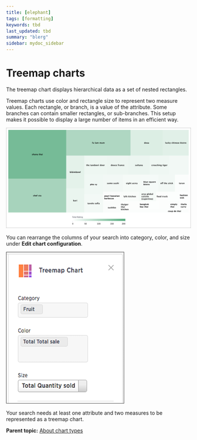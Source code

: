```yaml
---
title: [elephant]
tags: [formatting]
keywords: tbd
last_updated: tbd
summary: "blerg"
sidebar: mydoc_sidebar
---
```

# Treemap charts

The treemap chart displays hierarchical data as a set of nested rectangles.

Treemap charts use color and rectangle size to represent two measure values. Each rectangle, or branch, is a value of the attribute. Some branches can contain smaller rectangles, or sub-branches. This setup makes it possible to display a large number of items in an efficient way.

 ![](../../../images/treemap_example.png "Treemap chart example") 

You can rearrange the columns of your search into category, color, and size under **Edit chart configuration**.

 ![](../../../images/treemap_size.png "Branch category, color, and size") 

Your search needs at least one attribute and two measures to be represented as a treemap chart.

**Parent topic:** [About chart types](../../../pages/end_user_guide/end_user_search/about_chart_types.html)

